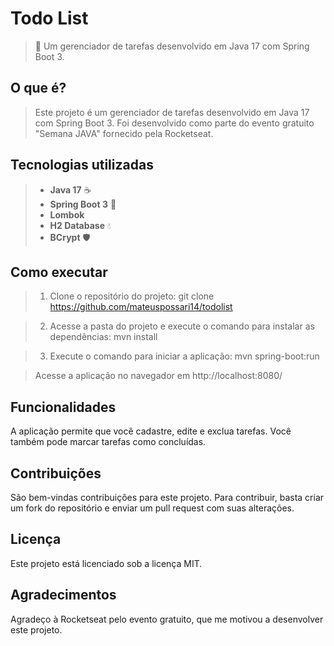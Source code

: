 # Todo List

> **🚀** Um gerenciador de tarefas desenvolvido em Java 17 com Spring Boot 3.

## O que é?

> Este projeto é um gerenciador de tarefas desenvolvido em Java 17 com Spring Boot 3. Foi desenvolvido como parte do evento gratuito "Semana JAVA" fornecido pela Rocketseat.

## Tecnologias utilizadas

> * **Java 17** ☕
> * **Spring Boot 3** 🌱
> * **Lombok**
> * **H2 Database** 💧
> * **BCrypt** 🛡️

## Como executar

> 1. Clone o repositório do projeto:
git clone https://github.com/mateuspossari14/todolist

> 2. Acesse a pasta do projeto e execute o comando para instalar as dependências:
mvn install

> 3. Execute o comando para iniciar a aplicação:
mvn spring-boot:run

> Acesse a aplicação no navegador em http://localhost:8080/

## Funcionalidades
A aplicação permite que você cadastre, edite e exclua tarefas. Você também pode marcar tarefas como concluídas.

## Contribuições
São bem-vindas contribuições para este projeto. Para contribuir, basta criar um fork do repositório e enviar um pull request com suas alterações.

## Licença
Este projeto está licenciado sob a licença MIT.

## Agradecimentos
Agradeço à Rocketseat pelo evento gratuito, que me motivou a desenvolver este projeto.
